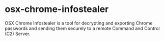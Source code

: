 # osx-chrome-infostealer
OSX Chrome Infostealer is a tool for decrypting and exporting Chrome passwords and sending them securely to a remote Command and Control (C2) Server.

